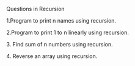 Questions in Recursion
<p>1.Program to print n names using recursion.</p>
<p>2.Program to print 1 to n linearly using recursion.</p>
<p>3. Find sum of n numbers using recursion.</p></p>
<p>4. Reverse an array using recursion.</p>
